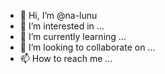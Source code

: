 - 👋 Hi, I’m @na-lunu
- 👀 I’m interested in ...
- 🌱 I’m currently learning ...
- 💞️ I’m looking to collaborate on ...
- 📫 How to reach me ...

<!---
na-lunu/na-lunu is a ✨ special ✨ repository because its `README.md` (this file) appears on your GitHub profile.
You can click the Preview link to take a look at your changes.
--->
